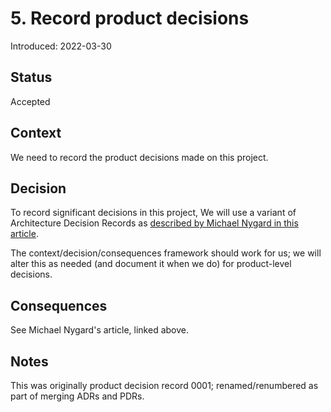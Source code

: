 # 5. Record product decisions

Introduced: 2022-03-30

## Status
Accepted

## Context
We need to record the product decisions made on this project.

## Decision
To record significant decisions in this project, We will use a variant of Architecture Decision Records as [described by Michael Nygard in this article](http://thinkrelevance.com/blog/2011/11/15/documenting-architecture-decisions).

The context/decision/consequences framework should work for us; we will alter this as needed (and document it when we do) for product-level decisions.

## Consequences
See Michael Nygard's article, linked above.

## Notes
This was originally product decision record 0001; renamed/renumbered as part of merging ADRs and PDRs.
